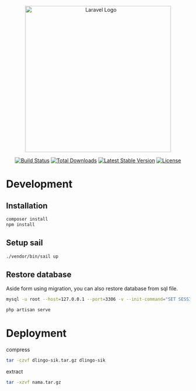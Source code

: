 <p align="center"><a href="https://laravel.com" target="_blank"><img src="https://raw.githubusercontent.com/laravel/art/master/logo-lockup/5%20SVG/2%20CMYK/1%20Full%20Color/laravel-logolockup-cmyk-red.svg" width="400" alt="Laravel Logo"></a></p>

<p align="center">
<a href="https://github.com/laravel/framework/actions"><img src="https://github.com/laravel/framework/workflows/tests/badge.svg" alt="Build Status"></a>
<a href="https://packagist.org/packages/laravel/framework"><img src="https://img.shields.io/packagist/dt/laravel/framework" alt="Total Downloads"></a>
<a href="https://packagist.org/packages/laravel/framework"><img src="https://img.shields.io/packagist/v/laravel/framework" alt="Latest Stable Version"></a>
<a href="https://packagist.org/packages/laravel/framework"><img src="https://img.shields.io/packagist/l/laravel/framework" alt="License"></a>
</p>

# Development

## Installation
```bash
composer install
npm install
```

## Setup sail
```bash
./vendor/bin/sail up
```

## Restore database
Aside form using migration, you can also restore database from sql file.
```bash
mysql -u root --host=127.0.0.1 --port=3306 -v --init-command="SET SESSION FOREIGN_KEY_CHECKS=0" database_name < filename.sql
```

```bash
php artisan serve
```

# Deployment
compress
```bash
tar -czvf dlingo-sik.tar.gz dlingo-sik
```
extract
```bash
tar -xzvf nama.tar.gz
```